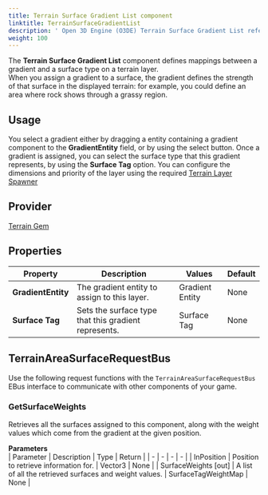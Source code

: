 ```yaml
---
title: Terrain Surface Gradient List component
linktitle: TerrainSurfaceGradientList
description: ' Open 3D Engine (O3DE) Terrain Surface Gradient List reference. '
weight: 100
---
```


The **Terrain Surface Gradient List** component defines mappings between a gradient and a surface type on a terrain layer.   
When you assign a gradient to a surface, the gradient defines the strength of that surface in the displayed terrain: 
for example, you could define an area where rock shows through a grassy region.

## Usage ##

You select a gradient either by dragging a entity containing a gradient component to the **GradientEntity** field, or by using the select button.
Once a gradient is assigned, you can select the surface type that this gradient represents, by using the **Surface Tag** option. 
You can configure the dimensions and priority of the layer using the required [Terrain Layer Spawner](/docs/user-guide/components/reference/terrain/layer_spawner)

## Provider ##

[Terrain Gem](/docs/user-guide/gems/reference/environment/terrain/)

## Properties ##

| Property | Description | Values | Default |
|-|-|-|-|
| **GradientEntity** | The gradient entity to assign to this layer. | Gradient Entity | None |
| **Surface Tag** | Sets the surface type that this gradient represents. | Surface Tag | None |


## TerrainAreaSurfaceRequestBus  ##

Use the following request functions with the `TerrainAreaSurfaceRequestBus ` EBus interface to communicate with other components of your game.

### GetSurfaceWeights 

Retrieves all the surfaces assigned to this component, along with the weight values which come from the gradient at the given position.

**Parameters**  
| Parameter | Description | Type | Return |
| - | - | - | - |
| InPosition | Position to retrieve information for. | Vector3 | None |
| SurfaceWeights \[out\] | A list of all the retrieved surfaces and weight values. | SurfaceTagWeightMap | None |

